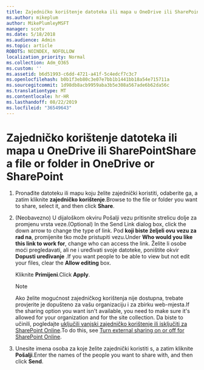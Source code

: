 ```yaml
---
title: Zajedničko korištenje datoteka ili mapa u OneDrive ili SharePoint
ms.author: mikeplum
author: MikePlumleyMSFT
manager: scotv
ms.date: 5/18/2018
ms.audience: Admin
ms.topic: article
ROBOTS: NOINDEX, NOFOLLOW
localization_priority: Normal
ms.collection: Adm_O365
ms.custom: ''
ms.assetid: b6d51993-c6dd-4721-a41f-5c4edcf7c3c7
ms.openlocfilehash: b0b1f3eb80c3e07e7bb1b1441bb18a54e715711a
ms.sourcegitcommit: 1d98db8acb9959aba3b5e308a567ade6b62da56c
ms.translationtype: MT
ms.contentlocale: hr-HR
ms.lasthandoff: 08/22/2019
ms.locfileid: "36549643"
---
```

# <a name="share-a-file-or-folder-in-onedrive-or-sharepoint"></a><span data-ttu-id="82e4c-102">Zajedničko korištenje datoteka ili mapa u OneDrive ili SharePoint</span><span class="sxs-lookup"><span data-stu-id="82e4c-102">Share a file or folder in OneDrive or SharePoint</span></span>

1. <span data-ttu-id="82e4c-103">Pronađite datoteku ili mapu koju želite zajednički koristiti, odaberite ga, a zatim kliknite **zajedničko korištenje**.</span><span class="sxs-lookup"><span data-stu-id="82e4c-103">Browse to the file or folder you want to share, select it, and then click **Share**.</span></span>
    
2. <span data-ttu-id="82e4c-104">(Neobavezno) U dijaloškom okviru Pošalji vezu pritisnite strelicu dolje za promjenu vrsta veze.</span><span class="sxs-lookup"><span data-stu-id="82e4c-104">(Optional) In the Send Link dialog box, click the down arrow to change the type of link.</span></span> <span data-ttu-id="82e4c-105">Pod **koji biste željeli ovu vezu za rad na**, promijenite tko može pristupiti vezu.</span><span class="sxs-lookup"><span data-stu-id="82e4c-105">Under **Who would you like this link to work for**, change who can access the link.</span></span> <span data-ttu-id="82e4c-106">Želite li osobe moći pregledavati, ali ne i uređivati svoje datoteke, poništite okvir **Dopusti uređivanje** .</span><span class="sxs-lookup"><span data-stu-id="82e4c-106">If you want people to be able to view but not edit your files, clear the **Allow editing** box.</span></span> 
    
    <span data-ttu-id="82e4c-107">Kliknite **Primijeni**.</span><span class="sxs-lookup"><span data-stu-id="82e4c-107">Click **Apply**.</span></span>
    
    > [!NOTE]
    > <span data-ttu-id="82e4c-108">Ako želite mogućnost zajedničkog korištenja nije dostupna, trebate provjerite je dopušteno za vašu organizaciju i za zbirku web-mjesta.</span><span class="sxs-lookup"><span data-stu-id="82e4c-108">If the sharing option you want isn't available, you need to make sure it's allowed for your organization and for the site collection.</span></span> <span data-ttu-id="82e4c-109">Da biste to učinili, pogledajte [uključili vanjski zajedničko korištenje ili isključiti za SharePoint Online](https://go.microsoft.com/fwlink/?linkid=866426).</span><span class="sxs-lookup"><span data-stu-id="82e4c-109">To do this, see [Turn external sharing on or off for SharePoint Online](https://go.microsoft.com/fwlink/?linkid=866426).</span></span> 
  
3. <span data-ttu-id="82e4c-110">Unesite imena osoba za koje želite zajednički koristiti s, a zatim kliknite **Pošalji**.</span><span class="sxs-lookup"><span data-stu-id="82e4c-110">Enter the names of the people you want to share with, and then click **Send**.</span></span>
    

